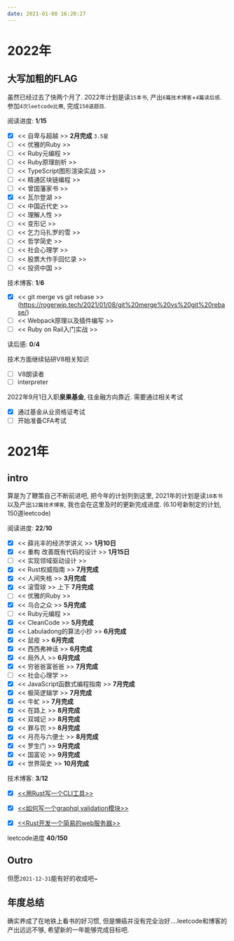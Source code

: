 ```yaml
---
date: 2021-01-08 16:20:27
---
```


# 2022年

## **大写加粗的FLAG**

虽然已经过去了快两个月了. 2022年计划是读`15本书`, 产出`6篇技术博客`+`4篇读后感`. 参加`4次leetcode比赛`, 完成`150道题目`.

阅读进度: **1**/**15**

- [x] << 自卑与超越 >> **2月完成** `3.5星`
- [ ] << 优雅的Ruby >>
- [ ] << Ruby元编程 >>
- [ ] << Ruby原理剖析 >>
- [ ] << TypeScript图形渲染实战 >>
- [ ] << 精通区块链编程 >>
- [ ] << 曾国藩家书 >>
- [x] << 瓦尔登湖 >>
- [ ] << 中国近代史 >>
- [ ] << 理解人性 >>
- [ ] << 变形记 >>
- [ ] << 乞力马扎罗的雪 >>
- [ ] << 哲学简史 >>
- [ ] << 社会心理学 >>
- [ ] << 股票大作手回忆录 >>
- [ ] << 投资中国 >>

技术博客: **1**/**6**

- [x] << git merge vs git rebase >>(https://rogerwip.tech/2021/01/08/git%20merge%20vs%20git%20rebase/)
- [ ] << Webpack原理以及插件编写 >>
- [ ] << Ruby on Rail入门实战 >>

读后感: **0**/**4**

技术方面继续钻研V8相关知识

- [ ] V8朗读者
- [ ] interpreter

2022年9月1日入职**泉果基金**, 往金融方向靠近. 需要通过相关考试

- [x] 通过基金从业资格证考试
- [ ] 开始准备CFA考试

# 2021年

## intro

算是为了鞭策自己不断前进吧, 把今年的计划列到这里, 2021年的计划是读`10本书`以及产出`12篇技术博客`, 我也会在这里及时的更新完成进度. (6.10号新制定的计划, 150道leetcode)

阅读进度: **22**/**10**

- [x] << 薛兆丰的经济学讲义 >> **1月10日**
- [x] << 重构 改善既有代码的设计 >> **1月15日**
- [ ] << 实现领域驱动设计 >>
- [x] << Rust权威指南 >> **7月完成**
- [x] << 人间失格 >> **3月完成**
- [x] << 滚雪球 >> 上下 **7月完成**
- [ ] << 优雅的Ruby >>
- [x] << 乌合之众 >> **5月完成**
- [ ] << Ruby元编程 >>
- [x] << CleanCode >> **5月完成**
- [x] << Labuladong的算法小抄 >> **6月完成**
- [x] << 鼠疫 >> **6月完成**
- [x] << 西西弗神话 >> **6月完成**
- [x] << 局外人 >> **6月完成**
- [x] << 穷爸爸富爸爸 >> **7月完成**
- [ ] << 社会心理学 >>
- [x] << JavaScript函数式编程指南 >> **7月完成**
- [x] << 极简逻辑学 >> **7月完成**
- [x] << 牛虻 >> **7月完成**
- [x] << 在路上 >> **8月完成**
- [x] << 双城记 >> **8月完成**
- [x] << 罪与罚 >> **8月完成**
- [x] << 月亮与六便士 >> **8月完成**
- [x] << 罗生门 >> **9月完成**
- [x] << 国富论 >> **9月完成**
- [x] << 世界简史 >> **10月完成**

技术博客: **3**/**12**

- [x] [<<用Rust写一个CLI工具>>](https://rogerwip.tech/2021/01/07/%E7%94%A8Rust%E5%86%99%E4%B8%80%E4%B8%AACLI%E5%B7%A5%E5%85%B7/)
- [x] [<<如何写一个graphql validation模块>>](https://rogerwip.tech/2021/01/18/%E5%A6%82%E4%BD%95%E5%86%99%E4%B8%80%E4%B8%AAgraphql-validation%E6%A8%A1%E5%9D%97/)
- [x] [<<Rust开发一个简易的web服务器>>](https://rogerwip.tech/2021/07/11/Rust-%E5%BC%80%E5%8F%91%E4%B8%80%E4%B8%AA%E7%AE%80%E6%98%93%E7%9A%84web%E6%9C%8D%E5%8A%A1%E5%99%A8/)


leetcode进度 **40**/**150**

## Outro

但愿`2021-12-31`能有好的收成吧~

## 年度总结

确实养成了在地铁上看书的好习惯, 但是懒癌并没有完全治好....leetcode和博客的产出远远不够, 希望新的一年能够完成目标吧.